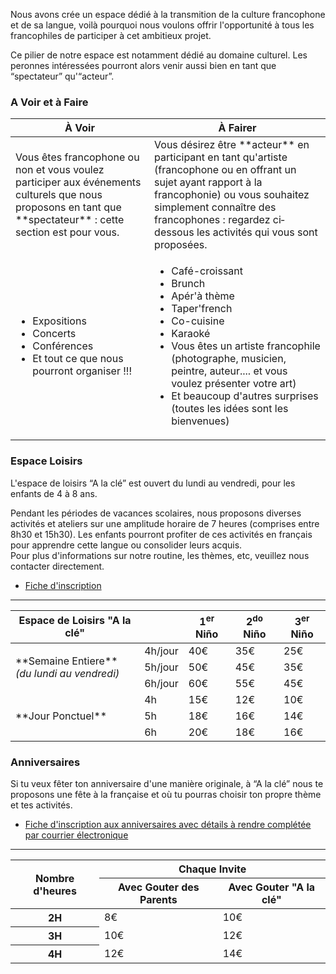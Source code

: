 Nous avons crée un espace dédié à la transmition de la culture francophone et de sa langue, voilà
pourquoi nous voulons offrir l'opportunité à tous les francophiles de participer à cet ambitieux projet.

Ce pilier de notre espace est notamment dédié au domaine culturel. Les peronnes intéressées pourront
alors venir aussi bien en tant que “spectateur” qu'“acteur”.


### A Voir et à Faire

<table class="two-column-table">
	<thead>
		<tr>
			<th class="td-center">À Voir</th>
			<th class="td-center">À Fairer</th>
		</tr>
	</thead>
	<tbody>
		<tr>
			<td>
				Vous êtes francophone ou non et vous voulez participer aux événements culturels que nous
				proposons en tant que **spectateur** : cette section est pour vous.
			</td>
			<td>
				Vous désirez être **acteur** en participant en tant qu'artiste (francophone ou en offrant un sujet
				ayant rapport à la francophonie) ou vous souhaitez simplement connaître des
				francophones : regardez ci­dessous les activités qui vous sont proposées.
			</td>
		</tr>
		<tr>
			<td>
				<ul>
					<li>Expositions</li>
					<li>Concerts</li>
					<li>Conférences</li>
					<li>Et tout ce que nous pourront organiser !!!</li>
				</ul>
			</td>
			<td>
				<ul>
					<li>Café-croissant</li>
					<li>Brunch</li>
					<li>Apér'à thème</li>
					<li>Taper'french</li>
					<li>Co-cuisine</li>
					<li>Karaoké</li>
					<li>Vous êtes un artiste francophile (photographe, musicien, peintre, auteur.... et vous voulez présenter votre art)</li>
					<li>Et beaucoup d'autres surprises (toutes les idées sont les bienvenues)</li>
				</ul>
			</td>
		</tr>
	</tbody>
</table>


### Espace Loisirs

L'espace de loisirs “A la clé” est ouvert du lundi au vendredi, pour les enfants de 4 à 8 ans.

Pendant les périodes de vacances scolaires, nous proposons diverses activités et ateliers sur une
amplitude horaire de 7 heures (comprises entre 8h30 et 15h30).
Les enfants pourront profiter de ces activités en français pour apprendre cette langue ou consolider leurs acquis.
<br />
Pour plus d'informations sur notre routine, les thèmes, etc, veuillez nous contacter directement.

- [Fiche d'inscription](fr/contact.html)

<hr class="space" />

<table>
	<thead>
		<tr>
			<th>Espace de Loisirs "A la clé"</th>
			<th>&nbsp;</th>
			<th>1<sup>er</sup> Niño</th>
			<th>2<sup>do</sup> Niño</th>
			<th>3<sup>er</sup> Niño</th>
		</tr>
	</thead>
	<tbody>
		<tr>
			<td rowspan="3" class="td-center">**Semaine Entiere**<br /><em>(du lundi au vendredi)</em></td>
			<td>4h/jour</td>
			<td>40€</td>
			<td>35€</td>
			<td>25€</td>
		</tr>
		<tr>
			<td>5h/jour</td>
			<td>50€</td>
			<td>45€</td>
			<td>35€</td>
		</tr>
		<tr>
			<td>6h/jour</td>
			<td>60€</td>
			<td>55€</td>
			<td>45€</td>
		</tr>
		<tr>
			<td rowspan="3" class="td-center">**Jour Ponctuel**</td>
			<td>4h</td>
			<td>15€</td>
			<td>12€</td>
			<td>10€</td>
		</tr>
		<tr>
			<td>5h</td>
			<td>18€</td>
			<td>16€</td>
			<td>14€</td>
		</tr>
		<tr>
			<td>6h</td>
			<td>20€</td>
			<td>18€</td>
			<td>16€</td>
		</tr>
	</tbody>
</table>


### Anniversaires

Si tu veux fêter ton anniversaire d'une manière originale, à “A la clé” nous te proposons une fête à la
française et où tu pourras choisir ton propre thème et tes activités.

- <a href="https://docs.google.com/forms/d/1iNEWM-kLw4z1ZHif27DA_wdWzeLJAZ0YN68J4uSqxNs/viewform" onclick="window.open(this.href, 'clases', 'width=800,height=600'); return false;">Fiche d'inscription aux anniversaires avec détails à rendre complétée par courrier électronique</a></li>

<hr class="space" />

<table>
	<thead>
		<tr>
			<th rowspan="2" class="td-center">Nombre d'heures</th>
			<th colspan="2">Chaque Invite</th>
		</tr>
		<tr>
			<th>Avec Gouter des Parents</th>
			<th>Avec Gouter "A la clé"</th>
		</tr>
	</thead>
	<tbody>
		<tr>
			<th>2H</th>
			<td>8€</td>
			<td>10€</td>
		</tr>
		<tr>
			<th>3H</th>
			<td>10€</td>
			<td>12€</td>
		</tr>
		<tr>
			<th>4H</th>
			<td>12€</td>
			<td>14€</td>
		</tr>
	</tbody>
</table>
